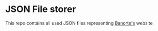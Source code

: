 # JSON File storer

This repo contains all used JSON files representing [Banorte's](banorte.com) website